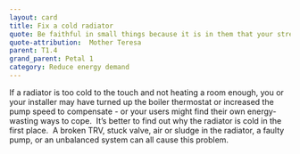 ```yaml
---
layout: card
title: Fix a cold radiator
quote: Be faithful in small things because it is in them that your strength lies.
quote-attribution:  Mother Teresa
parent: T1.4
grand_parent: Petal 1
category: Reduce energy demand
---
```


If a radiator is too cold to the touch and not heating a room enough, you or your installer may have turned up the boiler thermostat or increased the pump speed to compensate - or your users might find their own energy-wasting ways to cope.  It’s better to find out why the radiator is cold in the first place.  A broken TRV, stuck valve, air or sludge in the radiator, a faulty pump, or an unbalanced system can all cause this problem.

